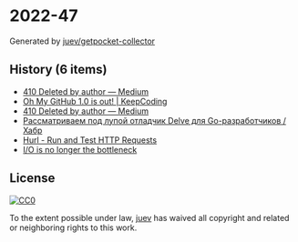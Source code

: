# 2022-47

Generated by [juev/getpocket-collector](https://github.com/juev/getpocket-collector)

## History (6 items)

- [410 Deleted by author — Medium](https://medium.com/@kris-nova/experimenting-with-federation-and-migrating-accounts-eae61a688c3c)
- [Oh My GitHub 1.0 is out! | KeepCoding](https://en.liujiacai.net/2022/11/26/oh-my-github-1-0/)
- [410 Deleted by author — Medium](https://medium.com/@kris-nova/hachyderm-infrastructure-74f518bc7472)
- [Рассматриваем под лупой отладчик Delve для Go-разработчиков / Хабр](https://habr.com/ru/companies/ozontech/articles/701198/)
- [Hurl - Run and Test HTTP Requests](https://hurl.dev/index.html)
- [I/O is no longer the bottleneck](https://benhoyt.com/writings/io-is-no-longer-the-bottleneck/)

## License

[![CC0](https://mirrors.creativecommons.org/presskit/buttons/88x31/svg/cc-zero.svg)](https://creativecommons.org/publicdomain/zero/1.0/)

To the extent possible under law, [juev](https://github.com/juev) has waived all copyright and related or neighboring rights to this work.
